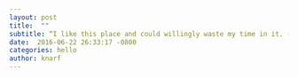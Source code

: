 ```yaml
---
layout: post
title:  ""
subtitle: “I like this place and could willingly waste my time in it. -Shakespeare” 
date:  2016-06-22 26:33:17 -0800
categories: hello
author: knarf
---
```


